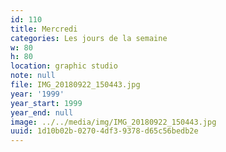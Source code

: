 ```yaml
---
id: 110
title: Mercredi
categories: Les jours de la semaine
w: 80
h: 80
location: graphic studio
note: null
file: IMG_20180922_150443.jpg
year: '1999'
year_start: 1999
year_end: null
image: ../../media/img/IMG_20180922_150443.jpg
uuid: 1d10b02b-0270-4df3-9378-d65c56bedb2e
---
```


